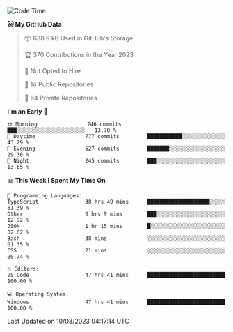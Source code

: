 <!--START_SECTION:waka-->
![Code Time](http://img.shields.io/badge/Code%20Time-3%2C764%20hrs%208%20mins-blue)

**🐱 My GitHub Data** 

> 📦 638.9 kB Used in GitHub's Storage 
 > 
> 🏆 370 Contributions in the Year 2023
 > 
> 🚫 Not Opted to Hire
 > 
> 📜 14 Public Repositories 
 > 
> 🔑 64 Private Repositories 
 > 
**I'm an Early 🐤** 

```text
🌞 Morning                246 commits         ███░░░░░░░░░░░░░░░░░░░░░░   13.70 % 
🌆 Daytime                777 commits         ███████████░░░░░░░░░░░░░░   43.29 % 
🌃 Evening                527 commits         ███████░░░░░░░░░░░░░░░░░░   29.36 % 
🌙 Night                  245 commits         ███░░░░░░░░░░░░░░░░░░░░░░   13.65 % 
```


📊 **This Week I Spent My Time On** 

```text
💬 Programming Languages: 
TypeScript               38 hrs 49 mins      ████████████████████░░░░░   81.39 % 
Other                    6 hrs 9 mins        ███░░░░░░░░░░░░░░░░░░░░░░   12.92 % 
JSON                     1 hr 15 mins        █░░░░░░░░░░░░░░░░░░░░░░░░   02.62 % 
Bash                     38 mins             ░░░░░░░░░░░░░░░░░░░░░░░░░   01.35 % 
CSS                      21 mins             ░░░░░░░░░░░░░░░░░░░░░░░░░   00.74 % 

🔥 Editors: 
VS Code                  47 hrs 41 mins      █████████████████████████   100.00 % 

💻 Operating System: 
Windows                  47 hrs 41 mins      █████████████████████████   100.00 % 
```


 Last Updated on 10/03/2023 04:17:14 UTC
<!--END_SECTION:waka-->

